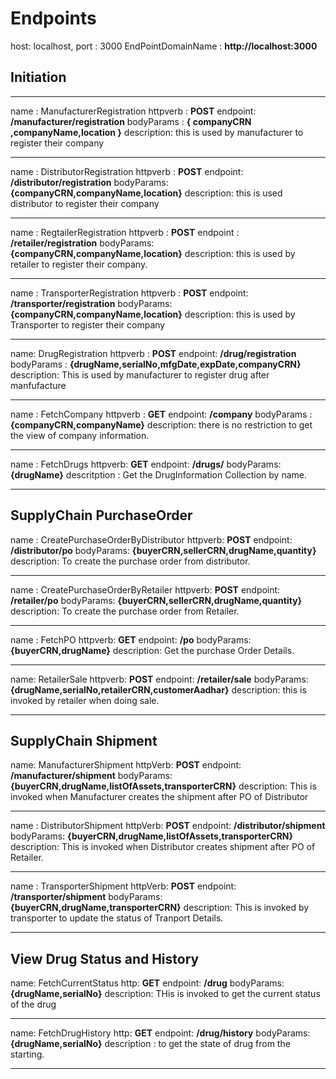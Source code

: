 # Endpoints

host: localhost, port : 3000
EndPointDomainName : **http://localhost:3000**

## Initiation

---

name : ManufacturerRegistration
httpverb : **POST**
endpoint: **/manufacturer/registration**
bodyParams : **{ companyCRN ,companyName,location }**
description: this is used by manufacturer to register their company

---

name : DistributorRegistration
httpverb : **POST**
endpoint: **/distributor/registration**
bodyParams: **{companyCRN,companyName,location}**
description: this is used distributor to register their company

---

name : RegtailerRegistration
httpverb : **POST**
endpoint : **/retailer/registration**
bodyParams: **{companyCRN,companyName,location}**
description: this is used by retailer to register their company.

---

name : TransporterRegistration
httpverb : **POST**
endpoint: **/transporter/registration**
bodyParams: **{companyCRN,companyName,location}**
description: this is used by Transporter to register their company

---

name: DrugRegistration
httpverb : **POST**
endpoint: **/drug/registration**
bodyParams : **{drugName,serialNo,mfgDate,expDate,companyCRN}**
description: This is used by manufacturer to register drug after manfufacture

---

name : FetchCompany
httpverb : **GET**
endpoint: **/company**
bodyParams : **{companyCRN,companyName}**
description: there is no restriction to get the view of company information.

---

name : FetchDrugs
httpverb: **GET**
endpoint: **/drugs/**
bodyParams: **{drugName}**
descritption : Get the DrugInformation Collection by name.

---

## SupplyChain PurchaseOrder

name : CreatePurchaseOrderByDistributor
httpverb: **POST**
endpoint: **/distributor/po**
bodyParams: **{buyerCRN,sellerCRN,drugName,quantity}**
description: To create the purchase order from distributor.

---

name : CreatePurchaseOrderByRetailer
httpverb: **POST**
endpoint: **/retailer/po**
bodyParams: **{buyerCRN,sellerCRN,drugName,quantity}**
description: To create the purchase order from Retailer.

---

name : FetchPO
httpverb: **GET**
endpoint: **/po**
bodyParams: **{buyerCRN,drugName}**
description: Get the purchase Order Details.

---

name: RetailerSale
httpverb: **POST**
endpoint: **/retailer/sale**
bodyParams: **{drugName,serialNo,retailerCRN,customerAadhar}**
description: this is invoked by retailer when doing sale.

---

## SupplyChain Shipment

name: ManufacturerShipment
httpVerb: **POST**
endpoint: **/manufacturer/shipment**
bodyParams: **{buyerCRN,drugName,listOfAssets,transporterCRN}**
description: This is invoked when Manufacturer creates the shipment after PO of Distributor

---

name : DistributorShipment
httpVerb: **POST**
endpoint: **/distributor/shipment**
bodyParams: **{buyerCRN,drugName,listOfAssets,transporterCRN}**
description: This is invoked when Distributor creates
shipment after PO of Retailer.

---

name : TransporterShipment
httpVerb: **POST**
endpoint: **/transporter/shipment**
bodyParams: **{buyerCRN,drugName,transporterCRN}**
description: This is invoked by transporter to update the status of Tranport Details.

---

## View Drug Status and History

name: FetchCurrentStatus
http: **GET**
endpoint: **/drug**
bodyParams: **{drugName,serialNo}**
description: THis is invoked to get the current status of the drug

---

name: FetchDrugHistory
http: **GET**
endpoint: **/drug/history**
bodyParams: **{drugName,serialNo}**
description : to get the state of drug from the starting.

---
